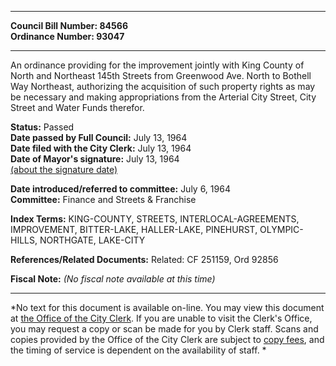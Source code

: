 * * * * *  
  
**Council Bill Number: [](#h0)[](#h2)84566**   
**Ordinance Number: 93047**  
  
* * * * *  
  
An ordinance providing for the improvement jointly with King County of North and Northeast 145th Streets from Greenwood Ave. North to Bothell Way Northeast, authorizing the acquisition of such property rights as may be necessary and making appropriations from the Arterial City Street, City Street and Water Funds therefor.  
  
**Status:** Passed   
**Date passed by Full Council:** July 13, 1964   
**Date filed with the City Clerk:** July 13, 1964   
**Date of Mayor's signature:** July 13, 1964   
[(about the signature date)](/~public/approvaldate.htm)   
  
  
**Date introduced/referred to committee:** July 6, 1964   
**Committee:** Finance and Streets & Franchise   
  
**Index Terms:** KING-COUNTY, STREETS, INTERLOCAL-AGREEMENTS, IMPROVEMENT, BITTER-LAKE, HALLER-LAKE, PINEHURST, OLYMPIC-HILLS, NORTHGATE, LAKE-CITY  
  
**References/Related Documents:** Related: CF 251159, Ord 92856  
  
**Fiscal Note:** *(No fiscal note available at this time)*  
  
* * * * *  
  
*No text for this document is available on-line. You may view this document at [the Office of the City Clerk](http://www.seattle.gov/leg/clerk/contactUs.htm). If you are unable to visit the Clerk's Office, you may request a copy or scan be made for you by Clerk staff. Scans and copies provided by the Office of the City Clerk are subject to [copy fees](http://clerk.seattle.gov/~public/clerkfees.htm), and the timing of service is dependent on the availability of staff. *  
  
  
